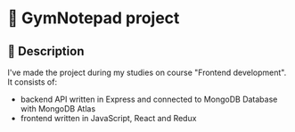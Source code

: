 # :book: GymNotepad project

## :notebook: Description

I've made the project during my studies on course "Frontend development". It consists of:

- backend API written in Express and connected to MongoDB Database with MongoDB Atlas
- frontend written in JavaScript, React and Redux
